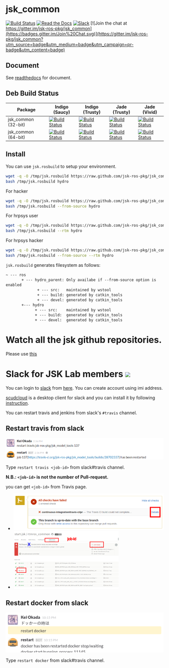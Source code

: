 jsk_common
===

[![Build Status](https://travis-ci.org/jsk-ros-pkg/jsk_common.svg?branch=master)](https://travis-ci.org/jsk-ros-pkg/jsk_common)
[![Read the Docs](https://readthedocs.org/projects/jsk-docs/badge/?version=latest)](http://jsk-docs.readthedocs.org/en/latest/jsk_common/doc/index.html)
[![Slack](https://img.shields.io/badge/slack-jsk--robotics-e100e1.svg)](http://jsk-robotics.slack.com)
[![Join the chat at https://gitter.im/jsk-ros-pkg/jsk_common](https://badges.gitter.im/Join%20Chat.svg)](https://gitter.im/jsk-ros-pkg/jsk_common?utm_source=badge&utm_medium=badge&utm_campaign=pr-badge&utm_content=badge)

Document
--------

See [readthedocs](http://jsk-common.readthedocs.org/en/latest/) for document.

Deb Build Status
------------

| Package | Indigo (Saucy) | Indigo (Trusty) | Jade (Trusty) | Jade (Vivid) |
|--------------------------|-------------------------------------------------------------------------------------------------------------------------------------------------------------------------------------------------|---------------------------------------------------------------------------------------------------------------------------------------------------------------------------------------------------|---------------------------------------------------------------------------------------------------------------------------------------------------------------------------------------------------|-------------------------------------------------------------------------------------------------------------------------------------------------------------------------------------------------|
| jsk_common (32-bit) | [![Build Status](http://build.ros.org/job/Ibin_uS32__jsk_common__ubuntu_saucy_i386__binary/badge/icon)](http://build.ros.org/job/Ibin_uS32__jsk_common__ubuntu_saucy_i386__binary/) | [![Build Status](http://build.ros.org/job/Ibin_uT32__jsk_common__ubuntu_trusty_i386__binary/badge/icon)](http://build.ros.org/job/Ibin_uT32__jsk_common__ubuntu_trusty_i386__binary/) | [![Build Status](http://build.ros.org/job/Jbin_uT32__jsk_common__ubuntu_trusty_i386__binary/badge/icon)](http://build.ros.org/job/Jbin_uT32__jsk_common__ubuntu_trusty_i386__binary/) | [![Build Status](http://build.ros.org/job/Jbin_uV32__jsk_common__ubuntu_vivid_i386__binary/badge/icon)](http://build.ros.org/job/Jbin_uV32__jsk_common__ubuntu_vivid_i386__binary/) |
| jsk_common (64-bit) | [![Build Status](http://build.ros.org/job/Ibin_uS64__jsk_common__ubuntu_saucy_amd64__binary/badge/icon)](http://build.ros.org/job/Ibin_uS64__jsk_common__ubuntu_saucy_amd64__binary/) | [![Build Status](http://build.ros.org/job/Ibin_uT64__jsk_common__ubuntu_trusty_amd64__binary/badge/icon)](http://build.ros.org/job/Ibin_uT64__jsk_common__ubuntu_trusty_amd64__binary/) | [![Build Status](http://build.ros.org/job/Jbin_uT64__jsk_common__ubuntu_trusty_amd64__binary/badge/icon)](http://build.ros.org/job/Jbin_uT64__jsk_common__ubuntu_trusty_amd64__binary/) | [![Build Status](http://build.ros.org/job/Jbin_uV64__jsk_common__ubuntu_vivid_amd64__binary/badge/icon)](http://build.ros.org/job/Jbin_uV64__jsk_common__ubuntu_vivid_amd64__binary/) |


Install
---
You can use `jsk.rosbuild` to setup your environment.


```sh
wget -q -O /tmp/jsk.rosbuild https://raw.github.com/jsk-ros-pkg/jsk_common/master/jsk.rosbuild
bash /tmp/jsk.rosbuild hydro
```

For hacker

```sh
wget -q -O /tmp/jsk.rosbuild https://raw.github.com/jsk-ros-pkg/jsk_common/master/jsk.rosbuild
bash /tmp/jsk.rosbuild --from-source hydro
```

For hrpsys user

```sh
wget -q -O /tmp/jsk.rosbuild https://raw.github.com/jsk-ros-pkg/jsk_common/master/jsk.rosbuild
bash /tmp/jsk.rosbuild --rtm hydro
```

For hrpsys hacker

```sh
wget -q -O /tmp/jsk.rosbuild https://raw.github.com/jsk-ros-pkg/jsk_common/master/jsk.rosbuild
bash /tmp/jsk.rosbuild --from-source --rtm hydro
```

`jsk.rosbuild` generates filesystem as follows:

```
~ --- ros
       + --- hydro_parent: Only availabe if --from-source option is enabled
              + --- src:   maintained by wstool
              + --- build: generated by catkin_tools
              + --- devel: generated by catkin_tools
       +--- hydro
             + --- src:    maintained by wstool
             + --- build:  generated by catkin_tools
             + --- devel:  generated by catkin_tools
```

Watch all the jsk github repositories.
===
Please use [this](http://jsk-github-watcher.herokuapp.com/)

Slack for JSK Lab members <img src="https://upload.wikimedia.org/wikipedia/en/7/76/Slack_Icon.png" height="40px" />
=========================
You can login to [slack](https://slack.com/) from [here](https://jsk-robotics.slack.com).
You can create account using imi address.

[scudcloud](https://github.com/raelgc/scudcloud) is a desktop client for slack and you can install it
by following [instruction](https://github.com/raelgc/scudcloud#ubuntukubuntu-mint-and-debian).

You can restart travis and jenkins from slack's `#travis` channel.

Restart travis from slack
-------------------------
![](images/restart_travis.png)

Type `restart travis <job-id>` from slack#travis channel.

**N.B.: `<job-id>` is not the number of Pull-request.**

you can get `<job-id>` from Travis page.

- ![](images/PR_page.png)
- <img src="images/Travis_page.png" width="70%" />

Restart docker from slack
-------------------------
![](images/restart_docker.png)

Type `restart docker` from slack#travis channel.
